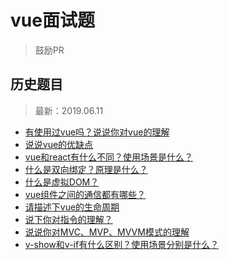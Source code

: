 # vue面试题
> 鼓励PR

## 历史题目
> 最新：2019.06.11

- [有使用过vue吗？说说你对vue的理解](https://github.com/haizlin/fe-interview/issues/223)
- [说说vue的优缺点](https://github.com/haizlin/fe-interview/issues/224)
- [vue和react有什么不同？使用场景是什么？](https://github.com/haizlin/fe-interview/issues/225)
- [什么是双向绑定？原理是什么？](https://github.com/haizlin/fe-interview/issues/226)
- [什么是虚拟DOM？](https://github.com/haizlin/fe-interview/issues/227)
- [vue组件之间的通信都有哪些？](https://github.com/haizlin/fe-interview/issues/228)
- [请描述下vue的生命周期](https://github.com/haizlin/fe-interview/issues/229)
- [说下你对指令的理解？](https://github.com/haizlin/fe-interview/issues/230)
- [说说你对MVC、MVP、MVVM模式的理解](https://github.com/haizlin/fe-interview/issues/231)
- [v-show和v-if有什么区别？使用场景分别是什么？](https://github.com/haizlin/fe-interview/issues/232)
